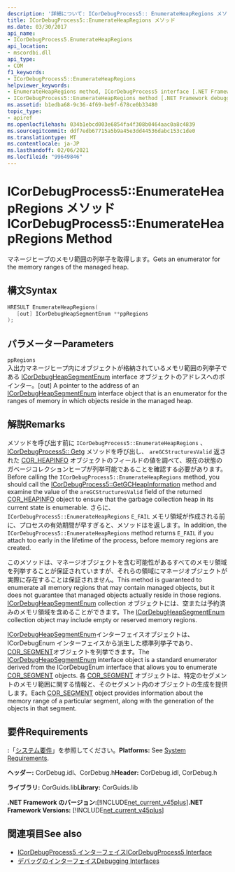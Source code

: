 ```yaml
---
description: '詳細について: ICorDebugProcess5:: EnumerateHeapRegions メソッド'
title: ICorDebugProcess5::EnumerateHeapRegions メソッド
ms.date: 03/30/2017
api_name:
- ICorDebugProcess5.EnumerateHeapRegions
api_location:
- mscordbi.dll
api_type:
- COM
f1_keywords:
- ICorDebugProcess5::EnumerateHeapRegions
helpviewer_keywords:
- EnumerateHeapRegions method, ICorDebugProcess5 interface [.NET Framework debugging]
- ICorDebugProcess5::EnumerateHeapRegions method [.NET Framework debugging]
ms.assetid: b1edba68-9c36-4f69-be9f-678ce0b33480
topic_type:
- apiref
ms.openlocfilehash: 034b1ebcd003e6854fa4f308b0464aac0a8c4839
ms.sourcegitcommit: ddf7edb67715a5b9a45e3dd44536dabc153c1de0
ms.translationtype: MT
ms.contentlocale: ja-JP
ms.lasthandoff: 02/06/2021
ms.locfileid: "99649846"
---
```

# <a name="icordebugprocess5enumerateheapregions-method"></a><span data-ttu-id="2cb44-103">ICorDebugProcess5::EnumerateHeapRegions メソッド</span><span class="sxs-lookup"><span data-stu-id="2cb44-103">ICorDebugProcess5::EnumerateHeapRegions Method</span></span>

<span data-ttu-id="2cb44-104">マネージヒープのメモリ範囲の列挙子を取得します。</span><span class="sxs-lookup"><span data-stu-id="2cb44-104">Gets an enumerator for the memory ranges of the managed heap.</span></span>  
  
## <a name="syntax"></a><span data-ttu-id="2cb44-105">構文</span><span class="sxs-lookup"><span data-stu-id="2cb44-105">Syntax</span></span>  
  
```cpp  
HRESULT EnumerateHeapRegions(  
   [out] ICorDebugHeapSegmentEnum **ppRegions  
);  
```  
  
## <a name="parameters"></a><span data-ttu-id="2cb44-106">パラメーター</span><span class="sxs-lookup"><span data-stu-id="2cb44-106">Parameters</span></span>  

 `ppRegions`  
 <span data-ttu-id="2cb44-107">入出力マネージヒープ内にオブジェクトが格納されているメモリ範囲の列挙子である [ICorDebugHeapSegmentEnum](icordebugheapsegmentenum-interface.md) interface オブジェクトのアドレスへのポインター。</span><span class="sxs-lookup"><span data-stu-id="2cb44-107">[out] A pointer to the address of an [ICorDebugHeapSegmentEnum](icordebugheapsegmentenum-interface.md) interface object that is an enumerator for the ranges of memory in which objects reside in the managed heap.</span></span>  
  
## <a name="remarks"></a><span data-ttu-id="2cb44-108">解説</span><span class="sxs-lookup"><span data-stu-id="2cb44-108">Remarks</span></span>  

 <span data-ttu-id="2cb44-109">メソッドを呼び出す前に `ICorDebugProcess5::EnumerateHeapRegions` 、 [ICorDebugProcess5:: Getg](icordebugprocess5-getgcheapinformation-method.md) メソッドを呼び出し、 `areGCStructuresValid` 返された [COR_HEAPINFO](cor-heapinfo-structure.md) オブジェクトのフィールドの値を調べて、現在の状態のガベージコレクションヒープが列挙可能であることを確認する必要があります。</span><span class="sxs-lookup"><span data-stu-id="2cb44-109">Before calling the `ICorDebugProcess5::EnumerateHeapRegions` method, you should call the [ICorDebugProcess5::GetGCHeapInformation](icordebugprocess5-getgcheapinformation-method.md) method and examine the value of the `areGCStructuresValid` field of the returned [COR_HEAPINFO](cor-heapinfo-structure.md) object to ensure that the garbage collection heap in its current state is enumerable.</span></span> <span data-ttu-id="2cb44-110">さらに、 `ICorDebugProcess5::EnumerateHeapRegions` `E_FAIL` メモリ領域が作成される前に、プロセスの有効期間が早すぎると、メソッドはを返します。</span><span class="sxs-lookup"><span data-stu-id="2cb44-110">In addition, the `ICorDebugProcess5::EnumerateHeapRegions` method returns `E_FAIL` if you attach too early in the lifetime of the process, before memory regions are created.</span></span>  
  
 <span data-ttu-id="2cb44-111">このメソッドは、マネージオブジェクトを含む可能性があるすべてのメモリ領域を列挙することが保証されていますが、それらの領域にマネージオブジェクトが実際に存在することは保証されません。</span><span class="sxs-lookup"><span data-stu-id="2cb44-111">This method is guaranteed to enumerate all memory regions that may contain managed objects, but it does not guarantee that managed objects actually reside in those regions.</span></span> <span data-ttu-id="2cb44-112">[ICorDebugHeapSegmentEnum](icordebugheapsegmentenum-interface.md) collection オブジェクトには、空または予約済みのメモリ領域を含めることができます。</span><span class="sxs-lookup"><span data-stu-id="2cb44-112">The [ICorDebugHeapSegmentEnum](icordebugheapsegmentenum-interface.md) collection object may include empty or reserved memory regions.</span></span>  
  
 <span data-ttu-id="2cb44-113">[ICorDebugHeapSegmentEnum](icordebugheapsegmentenum-interface.md)インターフェイスオブジェクトは、ICorDebugEnum インターフェイスから派生した標準列挙子であり、 [COR_SEGMENT](cor-segment-structure.md)オブジェクトを列挙できます。</span><span class="sxs-lookup"><span data-stu-id="2cb44-113">The [ICorDebugHeapSegmentEnum](icordebugheapsegmentenum-interface.md) interface object is a standard enumerator derived from the ICorDebugEnum interface that allows you to enumerate [COR_SEGMENT](cor-segment-structure.md) objects.</span></span> <span data-ttu-id="2cb44-114">各 [COR_SEGMENT](cor-segment-structure.md) オブジェクトは、特定のセグメントのメモリ範囲に関する情報と、そのセグメント内のオブジェクトの生成を提供します。</span><span class="sxs-lookup"><span data-stu-id="2cb44-114">Each [COR_SEGMENT](cor-segment-structure.md) object provides information about the memory range of a particular segment, along with the generation of the objects in that segment.</span></span>  
  
## <a name="requirements"></a><span data-ttu-id="2cb44-115">要件</span><span class="sxs-lookup"><span data-stu-id="2cb44-115">Requirements</span></span>  

 <span data-ttu-id="2cb44-116">**:**「[システム要件](../../get-started/system-requirements.md)」を参照してください。</span><span class="sxs-lookup"><span data-stu-id="2cb44-116">**Platforms:** See [System Requirements](../../get-started/system-requirements.md).</span></span>  
  
 <span data-ttu-id="2cb44-117">**ヘッダー:** CorDebug.idl、CorDebug.h</span><span class="sxs-lookup"><span data-stu-id="2cb44-117">**Header:** CorDebug.idl, CorDebug.h</span></span>  
  
 <span data-ttu-id="2cb44-118">**ライブラリ:** CorGuids.lib</span><span class="sxs-lookup"><span data-stu-id="2cb44-118">**Library:** CorGuids.lib</span></span>  
  
 <span data-ttu-id="2cb44-119">**.NET Framework のバージョン:**[!INCLUDE[net_current_v45plus](../../../../includes/net-current-v45plus-md.md)]</span><span class="sxs-lookup"><span data-stu-id="2cb44-119">**.NET Framework Versions:** [!INCLUDE[net_current_v45plus](../../../../includes/net-current-v45plus-md.md)]</span></span>  
  
## <a name="see-also"></a><span data-ttu-id="2cb44-120">関連項目</span><span class="sxs-lookup"><span data-stu-id="2cb44-120">See also</span></span>

- [<span data-ttu-id="2cb44-121">ICorDebugProcess5 インターフェイス</span><span class="sxs-lookup"><span data-stu-id="2cb44-121">ICorDebugProcess5 Interface</span></span>](icordebugprocess5-interface.md)
- [<span data-ttu-id="2cb44-122">デバッグのインターフェイス</span><span class="sxs-lookup"><span data-stu-id="2cb44-122">Debugging Interfaces</span></span>](debugging-interfaces.md)
